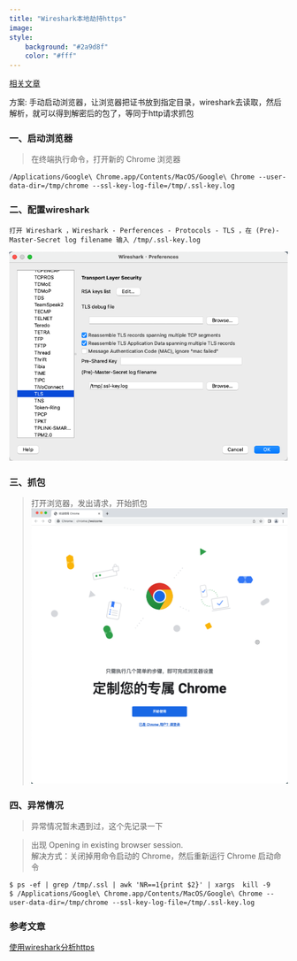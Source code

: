 ```yaml
---
title: "Wireshark本地劫持https"
image: 
style:
    background: "#2a9d8f"
    color: "#fff"
---
```


[相关文章](https://www.jianshu.com/p/b3cc1299e03e)

方案: 手动启动浏览器，让浏览器把证书放到指定目录，wireshark去读取，然后解析，就可以得到解密后的包了，等同于http请求抓包

### 一、启动浏览器
> 在终端执行命令，打开新的 Chrome 浏览器
```
/Applications/Google\ Chrome.app/Contents/MacOS/Google\ Chrome --user-data-dir=/tmp/chrome --ssl-key-log-file=/tmp/.ssl-key.log
```

### 二、配置wireshark
```
打开 Wireshark ，Wireshark - Perferences - Protocols - TLS ，在 (Pre)-Master-Secret log filename 输入 /tmp/.ssl-key.log
```
![wireshrk_config](../image/wireshrk_config.png)

### 三、抓包
> 打开浏览器，发出请求，开始抓包
![start_chrome](../image/start_chrome.png)

### 四、异常情况
> 异常情况暂未遇到过，这个先记录一下

> 出现 Opening in existing browser session. \
> 解决方式：关闭掉用命令启动的 Chrome，然后重新运行 Chrome 启动命令

```
$ ps -ef | grep /tmp/.ssl | awk 'NR==1{print $2}' | xargs  kill -9
$ /Applications/Google\ Chrome.app/Contents/MacOS/Google\ Chrome --user-data-dir=/tmp/chrome --ssl-key-log-file=/tmp/.ssl-key.log
```

### 参考文章
[使用wireshark分析https](https://blog.gfkui.com/2018/03/30/%E4%BD%BF%E7%94%A8wireshark%E5%88%86%E6%9E%90https/index.html)